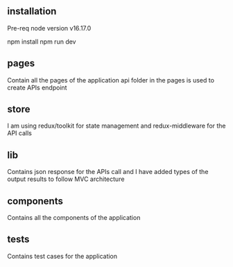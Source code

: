 
## installation
Pre-req node version v16.17.0

npm install
npm run dev

## pages
Contain all the pages of the application
api folder in the pages is used to create APIs endpoint

## store
I am using redux/toolkit for state management and redux-middleware for the API calls

## lib 
Contains json response for the APIs call and I have added types of the output results to follow MVC architecture

## components
Contains all the components of the application

## tests
Contains test cases for the application

